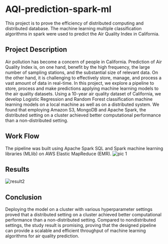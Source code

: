 # AQI-prediction-spark-ml
This project is to prove the efficiency of distributed computing and distributed database. The machine learning multiple classification algorithms in spark were used to predict the Air Quality Index in California. 

## Project Description
Air pollution has become a concern of people in California. Prediction of Air Quality Index is, on one hand, benefit by the high frequency, the large number of sampling stations, and the substantial size of relevant data. On the other hand, it is challenging to effectively store, manage, and process a vast amount of data in real-time. 
In this project, we explore a pipeline to store, process and make predictions applying machine learning models to the air quality datasets.
Using a 10-year air quality dataset of California, we develop Logistic Regression and Random Forest classification machine learning models on a local machine as well as on a distributed system. We found that employing Amazon S3, MongoDB and Apache Spark, the distributed setting on a cluster achieved better computational performance than a non-distributed setting.

## Work Flow
The pipeline was built using Apache Spark SQL and Spark machine learning libraries (MLlib) on AWS Elastic MapReduce (EMR).
![pic 1](https://user-images.githubusercontent.com/40928821/54239026-40f58380-44d7-11e9-989a-65f2557dc6a2.png)

## Results
![result2](https://user-images.githubusercontent.com/40928821/54239217-cbd67e00-44d7-11e9-8e4b-da35a34d3ba9.png)

## Conclusion
Deploying the model on a cluster with various hyperparameter settings proved that a distributed setting on a cluster achieved better computational performance than a non-distributed setting. Compared to nondistributed settings, the study result is promising, proving that the designed pipeline can provide a scalable and efficient throughput of machine learning algorithms for air quality prediction.
